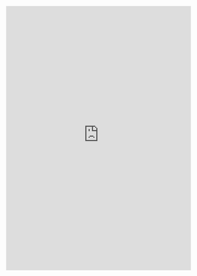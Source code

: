 <html lang="en-US">
    <head>
		<meta name="viewport" content="width=512px">
		<link rel="stylesheet" type="text/css" href="https://devsoftwaredevelopment.com/Resources/CSS/Fonts.css">
        <link rel="stylesheet" type="text/css" href="https://devsoftwaredevelopment.com/Resources/CSS/Page.css">
        <title>Dev Software Development</title>
    </head>
    <body id="Body">
            <div id="BodyMainSection" class="TopToBottomSlide" style="position: relative">
                <iframe name="ProjectsWebFrame" id="PostNavigationBlock" class="TopToBottomSlide" src="https://devsoftwaredevelopment.com/SubPages/WLANHotspotCreator.html" style="height: 720px; width: 100%; border:none; background: rgba(0, 0, 0,0.30); font :normal 15px OCR A; position: relative"></iframe>
            </div>
            <br />
    </body>
</html>
